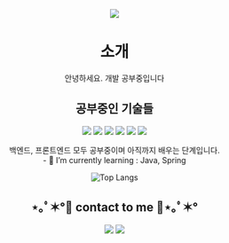

<div align=center>
 <img src="https://capsule-render.vercel.app/api?type=wave&color=auto&height=300&section=header&text=Welcome&fontSize=70" />
 <h1>소개</h1>
  <span> 안녕하세요. 개발 공부중입니다</span>
 <h2>공부중인 기술들</h2>
 <div>
  <img src="https://img.shields.io/badge/HTML5-E34F26?style=flat-square&logo=HTML5&logoColor=white"/>
  <img src="https://img.shields.io/badge/CSS-1572B6?style=flat-square&logo=CSS3&logoColor=white"/>
  <img src="https://img.shields.io/badge/JS-F7DF1E?style=flat-square&logo=JavaScript&logoColor=white"/>
  <img src="https://img.shields.io/badge/React-61DAFB?style=flat-square&logo=React&logoColor=white"/>
  <img src="https://img.shields.io/badge/JAVA-007396?style=flat-square&logo=Ferrari&logoColor=white"/>
  <img src="https://img.shields.io/badge/Spring-6DB33F?style=flat-square&logo=Spring&logoColor=white"/>
 </div>
  
  <span> 백엔드, 프론트엔드 모두 공부중이며 아직까지 배우는 단계입니다. </span>
  <br>
  <span >- 🌱 I’m currently learning : Java, Spring</span>
  
 ![Top Langs](https://github-readme-stats.vercel.app/api/top-langs/?username=CD-JIN&layout=compact&theme=tokyonight)
 

</div>
<h2 align="center">⋆｡ﾟ✶°💜 contact to me 💜⋆｡ﾟ✶°</h2>

<p align="center">
<a href="https://velog.io/@cdjin01"><img src="https://img.shields.io/badge/My blog-A9BCF5?style=flat-square&logo=GitHub Sponsors&logoColor=white&link=https://velog.io/@cdjin01"/></a>
<a href="mailto:cdjin01@naver.com"><img src="https://img.shields.io/badge/Mail-D0A9F5?style=flat-square&logo=Naver&logoColor=white&link=mailto:cdjin01@naver.com"/></a>
</p>



<!--
**CD-JIN/CD-JIN** is a ✨ _special_ ✨ repository because its `README.md` (this file) appears on your GitHub profile.

Here are some ideas to get you started:Ferrari

- 🔭 I’m currently working on ...
- 🌱 I’m currently learning ...
- 👯 I’m looking to collaborate on ...
- 🤔 I’m looking for help with ...
- 💬 Ask me about ...
- 📫 How to reach me: ...
- 😄 Pronouns: ...
- ⚡ Fun fact: ...
-->
